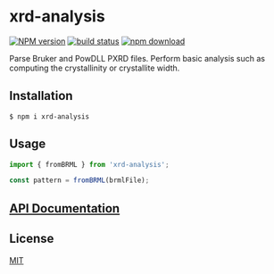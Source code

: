 # xrd-analysis

[![NPM version][npm-image]][npm-url]
[![build status][ci-image]][ci-url]
[![npm download][download-image]][download-url]

Parse Bruker and PowDLL PXRD files. 
Perform basic analysis such as computing the crystallinity or crystallite width.

## Installation

`$ npm i xrd-analysis`

## Usage

```js
import { fromBRML } from 'xrd-analysis';

const pattern = fromBRML(brmlFile);
```

## [API Documentation](https://cheminfo.github.io/xrd-analysis/)

## License

[MIT](./LICENSE)

[npm-image]: https://img.shields.io/npm/v/xrd-analysis.svg
[npm-url]: https://www.npmjs.com/package/xrd-analysis
[ci-image]: https://github.com/cheminfo/xrd-analysis/workflows/Node.js%20CI/badge.svg?branch=master
[ci-url]: https://github.com/cheminfo/xrd-analysis/actions?query=workflow%3A%22Node.js+CI%22
[download-image]: https://img.shields.io/npm/dm/xrd-analysis.svg
[download-url]: https://www.npmjs.com/package/xrd-analysis
